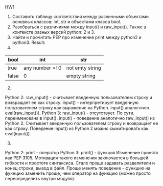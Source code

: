 HW1:
1. Составить таблицу соответствия между различными объектами основных классов: int, str и объектами класса bool.
2. Разобраться с различиями между input() и raw_input(). Также в контексте разных версий python: 2 и 3.
3. Найти и прочитать PEP про изменение print между python2 и python3.
  Result:
1.
| bool | int | str |
|------|-----|-----|
| true | any number =! 0 | not emty string |
|false | 0 | empty string |

2. 
  Python 2: raw_input() - считывает введенную пользователем строку и возвращает ее как строку. input() - интерпретирует введенную пользователем строку как выражение на Python. input() аналогичен eval(raw_input()).
  Python 3: raw_input() - отсутствует. По сути, переименована в input(). input() - поведение аналогично raw_input() из Python 2. Cчитывает введенную пользователем строку и возвращает ее как строку. Поведение input() из Python 2 можно сымитировать как eval(input()).

3. 
  Python 2: print - оператор Python 3: print() - функция Изменение принято как PEP 3105. Мотивация такого изменения заключается в большей гибкости и простоте синтаксиса. Стало проще задавать разделители и конец строки, вывод в файл. Проще менять поведение - функцию на фукнцию заменить проще, чем оператор на функцию (можно просто переопределить внутри модуля).
